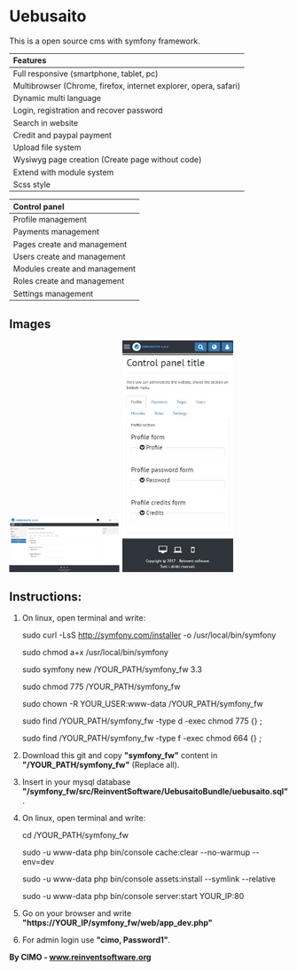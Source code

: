 Uebusaito
==============

This is a open source cms with symfony framework.

| Features |
|:---|
| Full responsive (smartphone, tablet, pc) |
| Multibrowser (Chrome, firefox, internet explorer, opera, safari) |
| Dynamic multi language |
| Login, registration and recover password |
| Search in website |
| Credit and paypal payment |
| Upload file system |
| Wysiwyg page creation (Create page without code) |
| Extend with module system |
| Scss style |

| Control panel |
|:---|
| Profile management |
| Payments management |
| Pages create and management |
| Users create and management |
| Modules create and management |
| Roles create and management |
| Settings management |

## Images
<img src="screenshots/1.jpg" width="200" alt="1"/>
<img src="screenshots/2.jpg" width="200" alt="2"/>

## Instructions:
1) On linux, open terminal and write:

	sudo curl -LsS http://symfony.com/installer -o /usr/local/bin/symfony
	
	sudo chmod a+x /usr/local/bin/symfony
	
	sudo symfony new /YOUR_PATH/symfony_fw 3.3
	
	sudo chmod 775 /YOUR_PATH/symfony_fw
	
	sudo chown -R YOUR_USER:www-data /YOUR_PATH/symfony_fw
	
	sudo find /YOUR_PATH/symfony_fw -type d -exec chmod 775 {} \;
	
	sudo find /YOUR_PATH/symfony_fw -type f -exec chmod 664 {} \;

2) Download this git and copy <b>"symfony_fw"</b> content in <b>"/YOUR_PATH/symfony_fw"</b> (Replace all).

3) Insert in your mysql database <b>"/symfony_fw/src/ReinventSoftware/UebusaitoBundle/uebusaito.sql"</b>.

4) On linux, open terminal and write:

	cd /YOUR_PATH/symfony_fw
	
	sudo -u www-data php bin/console cache:clear --no-warmup --env=dev
	
	sudo -u www-data php bin/console assets:install --symlink --relative
	
	sudo -u www-data php bin/console server:start YOUR_IP:80

5) Go on your browser and write <b>"https://YOUR_IP/symfony_fw/web/app_dev.php"</b>

6) For admin login use <b>"cimo, Password1"</b>.

<b>By CIMO - www.reinventsoftware.org</b>